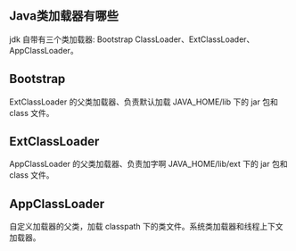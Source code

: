 ## Java类加载器有哪些

jdk 自带有三个类加载器: Bootstrap ClassLoader、ExtClassLoader、AppClassLoader。

## Bootstrap

ExtClassLoader 的父类加载器、负责默认加载 JAVA_HOME/lib 下的 jar 包和 class 文件。

## ExtClassLoader 

AppClassLoader 的父类加载器、负责加字啊 JAVA_HOME/lib/ext 下的 jar 包和 class 文件。

## AppClassLoader

自定义加载器的父类，加载 classpath 下的类文件。系统类加载器和线程上下文加载器。

